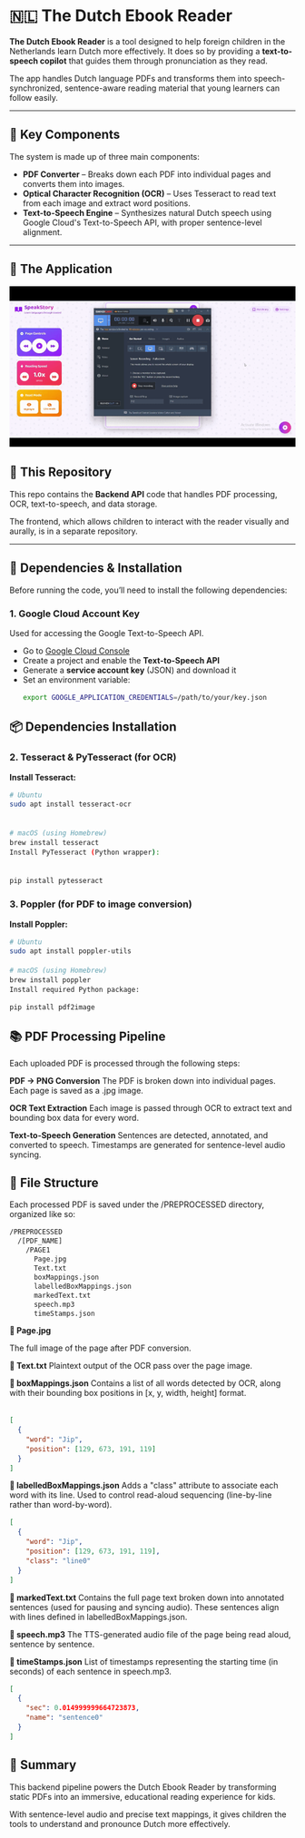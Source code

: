 # 🇳🇱 The Dutch Ebook Reader

**The Dutch Ebook Reader** is a tool designed to help foreign children in the Netherlands learn Dutch more effectively. It does so by providing a **text-to-speech copilot** that guides them through pronunciation as they read.  

The app handles Dutch language PDFs and transforms them into speech-synchronized, sentence-aware reading material that young learners can follow easily.

---

## 🧠 Key Components

The system is made up of three main components:

- **PDF Converter** – Breaks down each PDF into individual pages and converts them into images.
- **Optical Character Recognition (OCR)** – Uses Tesseract to read text from each image and extract word positions.
- **Text-to-Speech Engine** – Synthesizes natural Dutch speech using Google Cloud's Text-to-Speech API, with proper sentence-level alignment.

---

## 🎾 The Application
![](ezgif-6a9f7914681f19.gif)



## 📁 This Repository

This repo contains the **Backend API** code that handles PDF processing, OCR, text-to-speech, and data storage.

The frontend, which allows children to interact with the reader visually and aurally, is in a separate repository.

---

## 🔧 Dependencies & Installation

Before running the code, you’ll need to install the following dependencies:

### 1. Google Cloud Account Key

Used for accessing the Google Text-to-Speech API.

- Go to [Google Cloud Console](https://console.cloud.google.com/)
- Create a project and enable the **Text-to-Speech API**
- Generate a **service account key** (JSON) and download it
- Set an environment variable:  
  ```bash
  export GOOGLE_APPLICATION_CREDENTIALS=/path/to/your/key.json

## 📦 Dependencies Installation

### 2. Tesseract & PyTesseract (for OCR)

**Install Tesseract:**

  ```bash
  # Ubuntu
  sudo apt install tesseract-ocr
  

# macOS (using Homebrew)
brew install tesseract
Install PyTesseract (Python wrapper):


pip install pytesseract
```

### 3. Poppler (for PDF to image conversion)
**Install Poppler:**

```bash
# Ubuntu
sudo apt install poppler-utils

# macOS (using Homebrew)
brew install poppler
Install required Python package:
```

```bash
pip install pdf2image
```

## 📚 PDF Processing Pipeline
Each uploaded PDF is processed through the following steps:

**PDF → PNG Conversion**
The PDF is broken down into individual pages. Each page is saved as a .jpg image.

**OCR Text Extraction**
Each image is passed through OCR to extract text and bounding box data for every word.

**Text-to-Speech Generation**
Sentences are detected, annotated, and converted to speech. Timestamps are generated for sentence-level audio syncing.

## 📁 File Structure
Each processed PDF is saved under the /PREPROCESSED directory, organized like so:

```pgsql
/PREPROCESSED
  /[PDF_NAME]
    /PAGE1
      Page.jpg
      Text.txt
      boxMappings.json
      labelledBoxMappings.json
      markedText.txt
      speech.mp3
      timeStamps.json
```


**📄 Page.jpg**

The full image of the page after PDF conversion.


**📄 Text.txt**
Plaintext output of the OCR pass over the page image.


**📄 boxMappings.json**
Contains a list of all words detected by OCR, along with their bounding box positions in [x, y, width, height] format.

```json

[
  {
    "word": "Jip",
    "position": [129, 673, 191, 119]
  }
]
```


**📄 labelledBoxMappings.json**
Adds a "class" attribute to associate each word with its line.
Used to control read-aloud sequencing (line-by-line rather than word-by-word).

```json
[
  {
    "word": "Jip",
    "position": [129, 673, 191, 119],
    "class": "line0"
  }
]
```


**📄 markedText.txt**
Contains the full page text broken down into annotated sentences (used for pausing and syncing audio).
These sentences align with lines defined in labelledBoxMappings.json.


**📄 speech.mp3**
The TTS-generated audio file of the page being read aloud, sentence by sentence.


**📄 timeStamps.json**
List of timestamps representing the starting time (in seconds) of each sentence in speech.mp3.

```json
[
  {
    "sec": 0.014999999664723873,
    "name": "sentence0"
  }
]
```


## 💬 Summary
This backend pipeline powers the Dutch Ebook Reader by transforming static PDFs into an immersive, educational reading experience for kids.

With sentence-level audio and precise text mappings, it gives children the tools to understand and pronounce Dutch more effectively.
